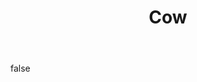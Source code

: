 ---
layout: photo
modal: true
thumb: https://csnapmediahost.github.io/assets1/Thumbs/Cow.jpg
full: https://csnapmediahost.github.io/assets1/Render/Cow.jpg
size: large
ar: landscape
body: false
title: "Cow"
tags: street
---